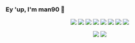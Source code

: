 ### Ey 'up, I'm man90 🥭
  
<p align="center">
  <a href="https://github.com/facebook/react"><img src="https://img.shields.io/badge/-React-black?style=for-the-badge&logo=react"></a>
  <a href="https://github.com/vuejs/vue"><img src="https://img.shields.io/badge/-Vue-black?style=for-the-badge&logo=vuedotjs"></a>
  <a href="https://github.com/nodejs/node"><img src="https://img.shields.io/badge/-Node-black?style=for-the-badge&logo=nodedotjs"></a>
  <a href="https://github.com/golang/go"><img src="https://img.shields.io/badge/-Go-black?style=for-the-badge&logo=go"></a>
  <a href="https://github.com/postgres/postgres"><img src="https://img.shields.io/badge/-SQL-black?style=for-the-badge&logo=postgresql"></a>
  <a href="https://github.com/mongodb/mongo"><img src="https://img.shields.io/badge/-MongoDB-black?style=for-the-badge&logo=mongodb"></a>
  <a href="https://github.com/gentoo/gentoo"><img src="https://img.shields.io/badge/-Gentoo Linux-black?style=for-the-badge&logo=gentoo"></a>
  <a href="https://github.com/VSCodium/vscodium"><img src="https://img.shields.io/badge/-VSCodium-black?style=for-the-badge&logo=visual-studio-code"></a>
</p>

<p align="center">
  <a href="#"><img src="https://github-readme-stats.vercel.app/api?username=octoman90&show_icons=true&theme=radical"></a>
  <a href="#"><img src="https://github-readme-stats.vercel.app/api/top-langs/?username=octoman90&layout=compact&theme=radical&langs_count=8"></a>
</p>

